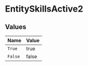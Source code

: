 # EntitySkillsActive2


## Values

| Name    | Value   |
| ------- | ------- |
| `True`  | true    |
| `False` | false   |